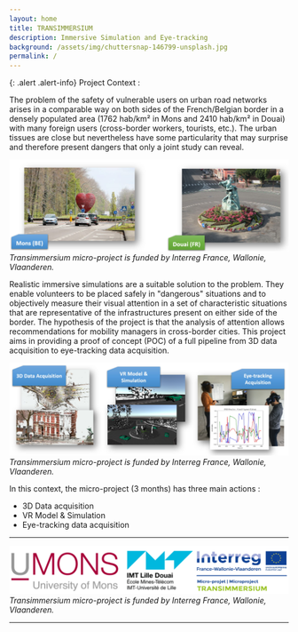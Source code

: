 ```yaml
---
layout: home
title: TRANSIMMERSIUM
description: Immersive Simulation and Eye-tracking
background: /assets/img/chuttersnap-146799-unsplash.jpg
permalink: /
---
```



{: .alert .alert-info}
Project Context :

The problem of the safety of vulnerable users on urban road networks arises in a comparable way on both sides of the French/Belgian border in a densely populated area (1762 hab/km² in Mons and 2410 hab/km² in Douai) with many foreign users (cross-border workers, tourists, etc.). The urban tissues are close but nevertheless have some particularity that may surprise and therefore present dangers that only a joint study can reveal.

![Project partners](https://raw.githubusercontent.com/numediart/Transimmersium/main/assets/img/trans_context.jpg)
_Transimmersium micro-project is funded by Interreg France, Wallonie, Vlaanderen._

Realistic immersive simulations are a suitable solution to the problem. They enable volunteers to be placed safely in "dangerous" situations and to objectively measure their visual attention in a set of characteristic situations that are representative of the infrastructures present on either side of the border. The hypothesis of the project is that the analysis of attention allows recommendations for mobility managers in cross-border cities. This project aims in providing a proof of concept (POC) of a full pipeline from 3D data acquisition to eye-tracking data acquisition. 

![Project partners](https://raw.githubusercontent.com/numediart/Transimmersium/main/assets/img/trans_actions.jpg)
_Transimmersium micro-project is funded by Interreg France, Wallonie, Vlaanderen._

In this context, the micro-project (3 months) has three main actions : 
* 3D Data acquisition
* VR Model & Simulation
* Eye-tracking data acquisition

---

![Project partners](https://raw.githubusercontent.com/numediart/Transimmersium/main/assets/img/trans_partners.jpg)
_Transimmersium micro-project is funded by Interreg France, Wallonie, Vlaanderen._

---